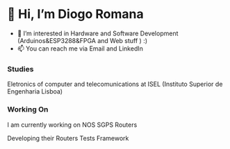 <h1>👋 Hi, I’m Diogo Romana </h1>

- 👀 I’m interested in Hardware and Software Development (Arduinos&ESP3288&FPGA and Web stuff ) :)
- 📫 You can reach me via Email and LinkedIn  
<h3> Studies</h3>
<p> Eletronics of computer and telecomunications at ISEL (Instituto Superior de Engenharia Lisboa) </p>
<h3>Working On</h3>
<p> I am currently working on NOS SGPS Routers</p>
<p> Developing their Routers Tests Framework </p>

<!---
Dromana/Dromana is a ✨ special ✨ repository because its `README.md` (this file) appears on your GitHub profile.
You can click the Preview link to take a look at your changes.
--->
